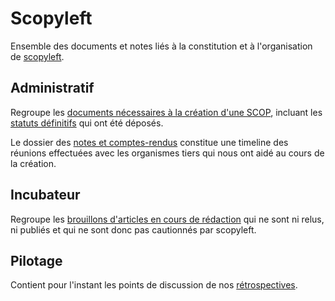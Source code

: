 # Scopyleft

Ensemble des documents et notes liés à la constitution et à l'organisation de [scopyleft](http://scopyleft.fr).

## Administratif

Regroupe les [documents nécessaires à la création d'une SCOP](https://github.com/scopyleft/documentation/tree/master/administratif), incluant les [statuts définitifs](https://github.com/scopyleft/documentation/blob/master/administratif/statuts.md) qui ont été déposés.

Le dossier des [notes et comptes-rendus](https://github.com/scopyleft/documentation/tree/master/administratif/notes-et-comptes-rendus) constitue une timeline des réunions effectuées avec les organismes tiers qui nous ont aidé au cours de la création.

## Incubateur

Regroupe les [brouillons d'articles en cours de rédaction](https://github.com/scopyleft/documentation/tree/master/incubateur) qui ne sont ni relus, ni publiés et qui ne sont donc pas cautionnés par scopyleft.

## Pilotage

Contient pour l'instant les points de discussion de nos [rétrospectives](https://github.com/scopyleft/documentation/tree/master/pilotage/retrospectives).
